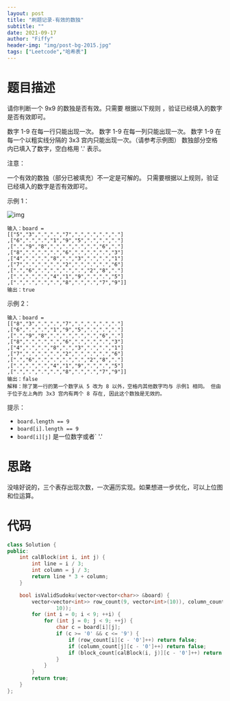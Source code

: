 ```yaml
---
layout: post
title: "刷题记录-有效的数独"
subtitle: ""
date: 2021-09-17
author: "Fiffy"
header-img: "img/post-bg-2015.jpg"
tags: ["Leetcode","哈希表"]
---
```


# 题目描述

请你判断一个 9x9 的数独是否有效。只需要 根据以下规则 ，验证已经填入的数字是否有效即可。

数字 1-9 在每一行只能出现一次。
数字 1-9 在每一列只能出现一次。
数字 1-9 在每一个以粗实线分隔的 3x3 宫内只能出现一次。（请参考示例图）
数独部分空格内已填入了数字，空白格用 '.' 表示。

注意：

一个有效的数独（部分已被填充）不一定是可解的。
只需要根据以上规则，验证已经填入的数字是否有效即可。

示例 1：

![img](https://assets.leetcode-cn.com/aliyun-lc-upload/uploads/2021/04/12/250px-sudoku-by-l2g-20050714svg.png)

```
输入：board = 
[["5","3",".",".","7",".",".",".","."]
,["6",".",".","1","9","5",".",".","."]
,[".","9","8",".",".",".",".","6","."]
,["8",".",".",".","6",".",".",".","3"]
,["4",".",".","8",".","3",".",".","1"]
,["7",".",".",".","2",".",".",".","6"]
,[".","6",".",".",".",".","2","8","."]
,[".",".",".","4","1","9",".",".","5"]
,[".",".",".",".","8",".",".","7","9"]]
输出：true
```

示例 2：

```
输入：board = 
[["8","3",".",".","7",".",".",".","."]
,["6",".",".","1","9","5",".",".","."]
,[".","9","8",".",".",".",".","6","."]
,["8",".",".",".","6",".",".",".","3"]
,["4",".",".","8",".","3",".",".","1"]
,["7",".",".",".","2",".",".",".","6"]
,[".","6",".",".",".",".","2","8","."]
,[".",".",".","4","1","9",".",".","5"]
,[".",".",".",".","8",".",".","7","9"]]
输出：false
解释：除了第一行的第一个数字从 5 改为 8 以外，空格内其他数字均与 示例1 相同。 但由于位于左上角的 3x3 宫内有两个 8 存在, 因此这个数独是无效的。
```


提示：

- `board.length == 9`
- `board[i].length == 9`
- `board[i][j]` 是一位数字或者` '.'

# 思路

没啥好说的，三个表存出现次数，一次遍历实现。如果想进一步优化，可以上位图和位运算。

# 代码

```c++
class Solution {
public:
    int calBlock(int i, int j) {
        int line = i / 3;
        int column = j / 3;
        return line * 3 + column;
    }

    bool isValidSudoku(vector<vector<char>> &board) {
        vector<vector<int>> row_count(9, vector<int>(10)), column_count(9, vector<int>(10)), block_count(9, vector<int>(
                10));
        for (int i = 0; i < 9; ++i) {
            for (int j = 0; j < 9; ++j) {
                char c = board[i][j];
                if (c >= '0' && c <= '9') {
                    if (row_count[i][c - '0']++) return false;
                    if (column_count[j][c - '0']++) return false;
                    if (block_count[calBlock(i, j)][c - '0']++) return false;
                }
            }
        }
        return true;
    }
};
```

